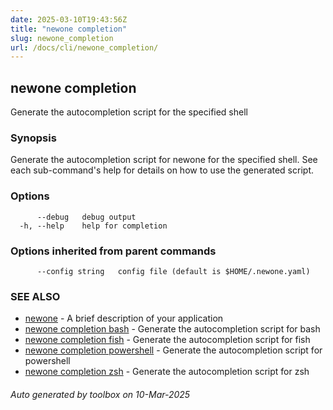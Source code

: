 ```yaml
---
date: 2025-03-10T19:43:56Z
title: "newone completion"
slug: newone_completion
url: /docs/cli/newone_completion/
---
```

## newone completion

Generate the autocompletion script for the specified shell

### Synopsis

Generate the autocompletion script for newone for the specified shell.
See each sub-command's help for details on how to use the generated script.


### Options

```
      --debug   debug output
  -h, --help    help for completion
```

### Options inherited from parent commands

```
      --config string   config file (default is $HOME/.newone.yaml)
```

### SEE ALSO

* [newone](/docs/cli/newone/)	 - A brief description of your application
* [newone completion bash](/docs/cli/newone_completion_bash/)	 - Generate the autocompletion script for bash
* [newone completion fish](/docs/cli/newone_completion_fish/)	 - Generate the autocompletion script for fish
* [newone completion powershell](/docs/cli/newone_completion_powershell/)	 - Generate the autocompletion script for powershell
* [newone completion zsh](/docs/cli/newone_completion_zsh/)	 - Generate the autocompletion script for zsh

###### Auto generated by toolbox on 10-Mar-2025
